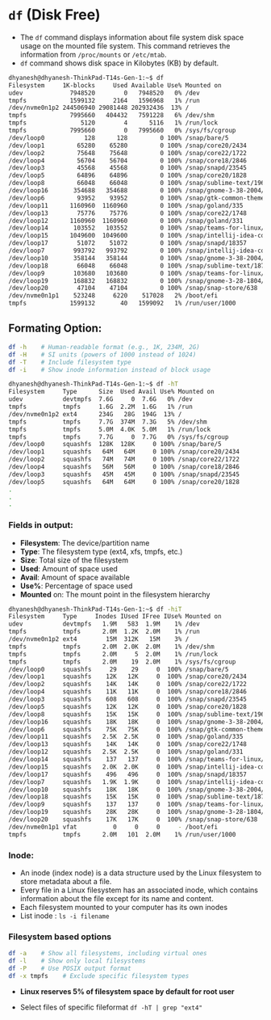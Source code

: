 # `df` (Disk Free)
- The `df` command displays information about file system disk space usage on the mounted file system. This command retrieves the information from `/proc/mounts` or `/etc/mtab`.
- `df` command shows disk space in Kilobytes (KB) by default.
```sh
dhyanesh@dhyanesh-ThinkPad-T14s-Gen-1:~$ df
Filesystem     1K-blocks     Used Available Use% Mounted on
udev             7948520        0   7948520   0% /dev
tmpfs            1599132     2164   1596968   1% /run
/dev/nvme0n1p2 244506940 29081448 202932436  13% /
tmpfs            7995660   404432   7591228   6% /dev/shm
tmpfs               5120        4      5116   1% /run/lock
tmpfs            7995660        0   7995660   0% /sys/fs/cgroup
/dev/loop0           128      128         0 100% /snap/bare/5
/dev/loop1         65280    65280         0 100% /snap/core20/2434
/dev/loop2         75648    75648         0 100% /snap/core22/1722
/dev/loop4         56704    56704         0 100% /snap/core18/2846
/dev/loop3         45568    45568         0 100% /snap/snapd/23545
/dev/loop5         64896    64896         0 100% /snap/core20/1828
/dev/loop8         66048    66048         0 100% /snap/sublime-text/196
/dev/loop16       354688   354688         0 100% /snap/gnome-3-38-2004/119
/dev/loop6         93952    93952         0 100% /snap/gtk-common-themes/1535
/dev/loop11      1160960  1160960         0 100% /snap/goland/335
/dev/loop13        75776    75776         0 100% /snap/core22/1748
/dev/loop12      1160960  1160960         0 100% /snap/goland/331
/dev/loop14       103552   103552         0 100% /snap/teams-for-linux/730
/dev/loop15      1049600  1049600         0 100% /snap/intellij-idea-community/566
/dev/loop17        51072    51072         0 100% /snap/snapd/18357
/dev/loop7        993792   993792         0 100% /snap/intellij-idea-community/562
/dev/loop10       358144   358144         0 100% /snap/gnome-3-38-2004/143
/dev/loop18        66048    66048         0 100% /snap/sublime-text/187
/dev/loop9        103680   103680         0 100% /snap/teams-for-linux/741
/dev/loop19       168832   168832         0 100% /snap/gnome-3-28-1804/198
/dev/loop20        47104    47104         0 100% /snap/snap-store/638
/dev/nvme0n1p1    523248     6220    517028   2% /boot/efi
tmpfs            1599132       40   1599092   1% /run/user/1000
```
## Formating Option:
```sh
df -h    # Human-readable format (e.g., 1K, 234M, 2G)
df -H    # SI units (powers of 1000 instead of 1024)
df -T    # Include filesystem type
df -i    # Show inode information instead of block usage
```

```sh
dhyanesh@dhyanesh-ThinkPad-T14s-Gen-1:~$ df -hT
Filesystem     Type      Size  Used Avail Use% Mounted on
udev           devtmpfs  7.6G     0  7.6G   0% /dev
tmpfs          tmpfs     1.6G  2.2M  1.6G   1% /run
/dev/nvme0n1p2 ext4      234G   28G  194G  13% /
tmpfs          tmpfs     7.7G  374M  7.3G   5% /dev/shm
tmpfs          tmpfs     5.0M  4.0K  5.0M   1% /run/lock
tmpfs          tmpfs     7.7G     0  7.7G   0% /sys/fs/cgroup
/dev/loop0     squashfs  128K  128K     0 100% /snap/bare/5
/dev/loop1     squashfs   64M   64M     0 100% /snap/core20/2434
/dev/loop2     squashfs   74M   74M     0 100% /snap/core22/1722
/dev/loop4     squashfs   56M   56M     0 100% /snap/core18/2846
/dev/loop3     squashfs   45M   45M     0 100% /snap/snapd/23545
/dev/loop5     squashfs   64M   64M     0 100% /snap/core20/1828
.
.
.
```
### Fields in output:
- **Filesystem**: The device/partition name
- **Type**: The filesystem type (ext4, xfs, tmpfs, etc.)
- **Size**: Total size of the filesystem
- **Used**: Amount of space used
- **Avail**: Amount of space available
- **Use%**: Percentage of space used
- **Mounted** on: The mount point in the filesystem hierarchy

```sh
dhyanesh@dhyanesh-ThinkPad-T14s-Gen-1:~$ df -hiT
Filesystem     Type     Inodes IUsed IFree IUse% Mounted on
udev           devtmpfs   1.9M   583  1.9M    1% /dev
tmpfs          tmpfs      2.0M  1.2K  2.0M    1% /run
/dev/nvme0n1p2 ext4        15M  312K   15M    3% /
tmpfs          tmpfs      2.0M  2.0K  2.0M    1% /dev/shm
tmpfs          tmpfs      2.0M     5  2.0M    1% /run/lock
tmpfs          tmpfs      2.0M    19  2.0M    1% /sys/fs/cgroup
/dev/loop0     squashfs     29    29     0  100% /snap/bare/5
/dev/loop1     squashfs    12K   12K     0  100% /snap/core20/2434
/dev/loop2     squashfs    14K   14K     0  100% /snap/core22/1722
/dev/loop4     squashfs    11K   11K     0  100% /snap/core18/2846
/dev/loop3     squashfs    608   608     0  100% /snap/snapd/23545
/dev/loop5     squashfs    12K   12K     0  100% /snap/core20/1828
/dev/loop8     squashfs    15K   15K     0  100% /snap/sublime-text/196
/dev/loop16    squashfs    18K   18K     0  100% /snap/gnome-3-38-2004/119
/dev/loop6     squashfs    75K   75K     0  100% /snap/gtk-common-themes/1535
/dev/loop11    squashfs   2.5K  2.5K     0  100% /snap/goland/335
/dev/loop13    squashfs    14K   14K     0  100% /snap/core22/1748
/dev/loop12    squashfs   2.5K  2.5K     0  100% /snap/goland/331
/dev/loop14    squashfs    137   137     0  100% /snap/teams-for-linux/730
/dev/loop15    squashfs   2.0K  2.0K     0  100% /snap/intellij-idea-community/566
/dev/loop17    squashfs    496   496     0  100% /snap/snapd/18357
/dev/loop7     squashfs   1.9K  1.9K     0  100% /snap/intellij-idea-community/562
/dev/loop10    squashfs    18K   18K     0  100% /snap/gnome-3-38-2004/143
/dev/loop18    squashfs    15K   15K     0  100% /snap/sublime-text/187
/dev/loop9     squashfs    137   137     0  100% /snap/teams-for-linux/741
/dev/loop19    squashfs    28K   28K     0  100% /snap/gnome-3-28-1804/198
/dev/loop20    squashfs    17K   17K     0  100% /snap/snap-store/638
/dev/nvme0n1p1 vfat          0     0     0     - /boot/efi
tmpfs          tmpfs      2.0M   101  2.0M    1% /run/user/1000
```
### Inode:
- An inode (index node) is a data structure used by the Linux filesystem to store metadata about a file.
- Every file in a Linux filesystem has an associated inode, which contains information about the file except for its name and content.
- Each filesystem mounted to your computer has its own inodes
- List inode : `ls -i filename`

### Filesystem based options
```sh
df -a    # Show all filesystems, including virtual ones
df -l    # Show only local filesystems
df -P    # Use POSIX output format
df -x tmpfs    # Exclude specific filesystem types
```
- **Linux reserves 5% of filesystem space by default for root user**

- Select files of specific fileformat `df -hT | grep "ext4"`
